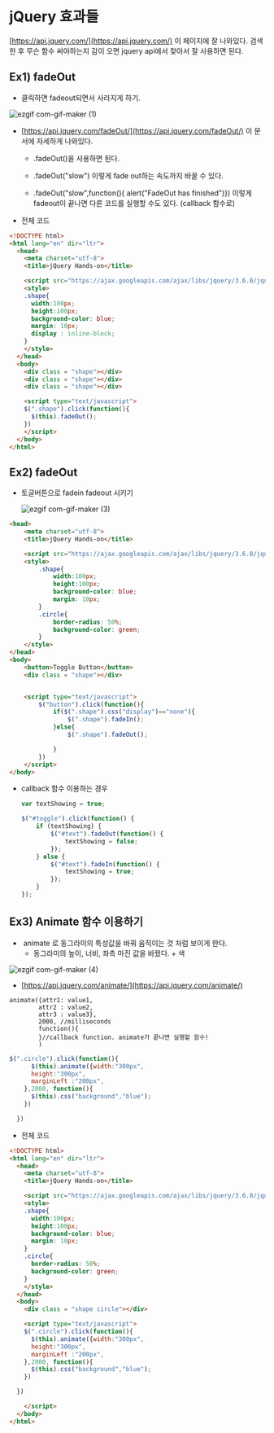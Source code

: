 # jQuery 효과들

[https://api.jquery.com/](https://api.jquery.com/) 이 페이지에 잘 나와있다. 검색한 후 무슨 함수 써야하는지 감이 오면 jquery api에서 찾아서 잘 사용하면 된다.

## **Ex1) fadeOut**

- 클릭하면 fadeout되면서 사라지게 하기.

![ezgif com-gif-maker (1)](https://user-images.githubusercontent.com/37058233/115617695-913e9280-a2a6-11eb-9a7f-4982410db7e7.gif) 

- [https://api.jquery.com/fadeOut/](https://api.jquery.com/fadeOut/) 이 문서에 자세하게 나와있다. 

  - .fadeOut()을 사용하면 된다. 

  - .fadeOut("slow") 이렇게 fade out하는 속도까지 바꿀 수 있다.

  - .fadeOut("slow",function(){ alert("FadeOut has finished")}) 이렇게 fadeout이 끝나면 다른 코드를 실행할 수도 있다. (callback 함수로) 

    

- 전체 코드

```html
<!DOCTYPE html>
<html lang="en" dir="ltr">
  <head>
    <meta charset="utf-8">
    <title>jQuery Hands-on</title>

    <script src="https://ajax.googleapis.com/ajax/libs/jquery/3.6.0/jquery.min.js"></script>
    <style>
    .shape{
      width:100px;
      height:100px;
      background-color: blue;
      margin: 10px;
      display : inline-block;
    }
    </style>
  </head>
  <body>
    <div class = "shape"></div>
    <div class = "shape"></div>
    <div class = "shape"></div>

    <script type="text/javascript">
    $(".shape").click(function(){
      $(this).fadeOut();
    })
    </script>
  </body>
</html>
```

## **Ex2) fadeOut**

- 토글버튼으로 fadein fadeout 시키기

  ![ezgif com-gif-maker (3)](https://user-images.githubusercontent.com/37058233/115619743-217dd700-a2a9-11eb-8d04-7802f4499ce5.gif)

```html
<head>
    <meta charset="utf-8">
    <title>jQuery Hands-on</title>

    <script src="https://ajax.googleapis.com/ajax/libs/jquery/3.6.0/jquery.min.js"></script>
    <style>
        .shape{
            width:100px;
            height:100px;
            background-color: blue;
            margin: 10px;
        }
        .circle{
            border-radius: 50%;
            background-color: green;
        }
    </style>
</head>
<body>
    <button>Toggle Button</button>
    <div class = "shape"></div>


    <script type="text/javascript">
        $("button").click(function(){
            if($(".shape").css("display")=="none"){
                $(".shape").fadeIn();
            }else{
                $(".shape").fadeOut();

            }
        })
    </script>
</body>
```

- callback 함수 이용하는 경우

  ```javascript
  var textShowing = true;
  
  $("#toggle").click(function() {
      if (textShowing) {
          $("#text").fadeOut(function() {
              textShowing = false;
          });
      } else {
          $("#text").fadeIn(function() {
              textShowing = true;
          });
      }
  });
  ```

## **Ex3) Animate 함수 이용하기**

- ​	animate 로 동그라미의 특성값을 바꿔 움직이는 것 처럼 보이게 한다.
  - 동그라미의 높이, 너비, 좌측 마진 값을 바꿨다. + 색

![ezgif com-gif-maker (4)](https://user-images.githubusercontent.com/37058233/115636241-577b8500-a2c2-11eb-986f-2e76a38185fc.gif)

-  [https://api.jquery.com/animate/](https://api.jquery.com/animate/)

```
animate({attr1: value1,
		attr2 : value2,
		attr3 : value3},
		2000, //milliseconds
		function(){
		}//callback function. animate가 끝나면 실행할 함수!
		)
```



```javascript
$(".circle").click(function(){
      $(this).animate({width:"300px",
      height:"300px",
      marginLeft :"200px",
    },2000, function(){
      $(this).css("background","blue");
    })

  })
```



- 전체 코드

```html
<!DOCTYPE html>
<html lang="en" dir="ltr">
  <head>
    <meta charset="utf-8">
    <title>jQuery Hands-on</title>

    <script src="https://ajax.googleapis.com/ajax/libs/jquery/3.6.0/jquery.min.js"></script>
    <style>
    .shape{
      width:100px;
      height:100px;
      background-color: blue;
      margin: 10px;
    }
    .circle{
      border-radius: 50%;
      background-color: green;
    }
    </style>
  </head>
  <body>
    <div class = "shape circle"></div>

    <script type="text/javascript">
    $(".circle").click(function(){
      $(this).animate({width:"300px",
      height:"300px",
      marginLeft :"200px",
    },2000, function(){
      $(this).css("background","blue");
    })

  })

    </script>
  </body>
</html>

```

